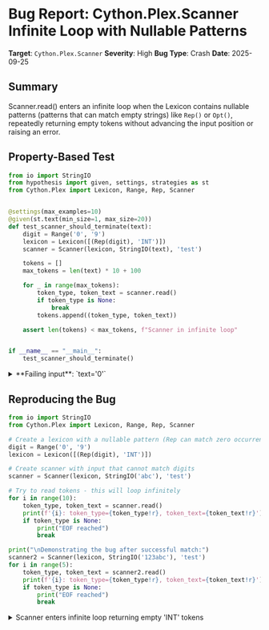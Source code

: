 # Bug Report: Cython.Plex.Scanner Infinite Loop with Nullable Patterns

**Target**: `Cython.Plex.Scanner`
**Severity**: High
**Bug Type**: Crash
**Date**: 2025-09-25

## Summary

Scanner.read() enters an infinite loop when the Lexicon contains nullable patterns (patterns that can match empty strings) like `Rep()` or `Opt()`, repeatedly returning empty tokens without advancing the input position or raising an error.

## Property-Based Test

```python
from io import StringIO
from hypothesis import given, settings, strategies as st
from Cython.Plex import Lexicon, Range, Rep, Scanner


@settings(max_examples=10)
@given(st.text(min_size=1, max_size=20))
def test_scanner_should_terminate(text):
    digit = Range('0', '9')
    lexicon = Lexicon([(Rep(digit), 'INT')])
    scanner = Scanner(lexicon, StringIO(text), 'test')

    tokens = []
    max_tokens = len(text) * 10 + 100

    for _ in range(max_tokens):
        token_type, token_text = scanner.read()
        if token_type is None:
            break
        tokens.append((token_type, token_text))

    assert len(tokens) < max_tokens, f"Scanner in infinite loop"


if __name__ == "__main__":
    test_scanner_should_terminate()
```

<details>

<summary>
**Failing input**: `text='0'`
</summary>
```
Traceback (most recent call last):
  File "/home/npc/pbt/agentic-pbt/worker_/22/hypo.py", line 26, in <module>
    test_scanner_should_terminate()
    ~~~~~~~~~~~~~~~~~~~~~~~~~~~~~^^
  File "/home/npc/pbt/agentic-pbt/worker_/22/hypo.py", line 7, in test_scanner_should_terminate
    @given(st.text(min_size=1, max_size=20))
                   ^^^
  File "/home/npc/miniconda/lib/python3.13/site-packages/hypothesis/core.py", line 2124, in wrapped_test
    raise the_error_hypothesis_found
  File "/home/npc/pbt/agentic-pbt/worker_/22/hypo.py", line 22, in test_scanner_should_terminate
    assert len(tokens) < max_tokens, f"Scanner in infinite loop"
           ^^^^^^^^^^^^^^^^^^^^^^^^
AssertionError: Scanner in infinite loop
Falsifying example: test_scanner_should_terminate(
    text='0',
)
```
</details>

## Reproducing the Bug

```python
from io import StringIO
from Cython.Plex import Lexicon, Range, Rep, Scanner

# Create a lexicon with a nullable pattern (Rep can match zero occurrences)
digit = Range('0', '9')
lexicon = Lexicon([(Rep(digit), 'INT')])

# Create scanner with input that cannot match digits
scanner = Scanner(lexicon, StringIO('abc'), 'test')

# Try to read tokens - this will loop infinitely
for i in range(10):
    token_type, token_text = scanner.read()
    print(f'{i}: token_type={token_type!r}, token_text={token_text!r}')
    if token_type is None:
        print("EOF reached")
        break

print("\nDemonstrating the bug after successful match:")
scanner2 = Scanner(lexicon, StringIO('123abc'), 'test')
for i in range(5):
    token_type, token_text = scanner2.read()
    print(f'{i}: token_type={token_type!r}, token_text={token_text!r}')
    if token_type is None:
        print("EOF reached")
        break
```

<details>

<summary>
Scanner enters infinite loop returning empty 'INT' tokens
</summary>
```
0: token_type='INT', token_text=''
1: token_type='INT', token_text=''
2: token_type='INT', token_text=''
3: token_type='INT', token_text=''
4: token_type='INT', token_text=''
5: token_type='INT', token_text=''
6: token_type='INT', token_text=''
7: token_type='INT', token_text=''
8: token_type='INT', token_text=''
9: token_type='INT', token_text=''

Demonstrating the bug after successful match:
0: token_type='INT', token_text='123'
1: token_type='INT', token_text=''
2: token_type='INT', token_text=''
3: token_type='INT', token_text=''
4: token_type='INT', token_text=''
```
</details>

## Why This Is A Bug

The Scanner violates expected lexer behavior by entering an infinite loop when patterns can match empty strings. According to the documentation:

1. **`Rep(re)` documentation states**: "Rep(re) is an RE which matches zero or more repetitions of |re|." The "zero or more" explicitly allows empty matches.

2. **`Opt(re)` documentation states**: "Opt(re) is an RE which matches either |re| or the empty string." This explicitly matches empty strings.

3. **Scanner.read() documentation states**: It should "Read the next lexical token from the stream" and "Returns (None, '') on end of file." There is no documented behavior for infinite empty token generation.

4. **Standard lexer behavior**: All standard lexer implementations (flex, Python's re module, etc.) handle zero-width matches by either advancing the input position by at least one character or raising an error when no progress can be made.

5. **Inconsistent with Rep1()**: The `Rep1()` function (which matches one or more repetitions) correctly raises `UnrecognizedInput` when it cannot match the input, demonstrating that proper error handling exists for similar patterns.

The bug occurs in the `scan_a_token()` method at line 153-160 of Scanners.py: when a pattern matches zero characters (`cur_pos == start_pos` after matching), and the current character is not EOL or EOF, it should either advance the position or raise an error, but instead it returns the empty match, causing the scanner to get stuck in the same position indefinitely.

## Relevant Context

The bug is located in `/home/npc/miniconda/lib/python3.13/site-packages/Cython/Plex/Scanners.py`. The problematic code section is in the `scan_a_token()` method:

```python
def scan_a_token(self):
    """
    Read the next input sequence recognised by the machine
    and return (text, action). Returns ('', None) on end of
    file.
    """
    self.start_pos = self.cur_pos
    self.current_scanner_position_tuple = (
        self.name, self.cur_line, self.cur_pos - self.cur_line_start
    )
    action = self.run_machine_inlined()
    if action is not None:
        if self.trace:
            print("Scanner: read: Performing %s %d:%d" % (
                action, self.start_pos, self.cur_pos))
        text = self.buffer[
            self.start_pos - self.buf_start_pos:
            self.cur_pos - self.buf_start_pos]
        return (text, action)
    else:
        if self.cur_pos == self.start_pos:
            if self.cur_char is EOL:
                self.next_char()
            if self.cur_char is None or self.cur_char is EOF:
                return ('', None)
        raise Errors.UnrecognizedInput(self, self.state_name)
```

The issue is that when `action` is not None but the match consumed zero characters (empty match from Rep or Opt), the method returns the empty text without checking if progress was made. This causes the scanner to remain at the same position and repeat the same empty match infinitely.

## Proposed Fix

The scanner needs to detect zero-width matches and ensure forward progress. Here's a proposed fix:

```diff
--- a/Scanners.py
+++ b/Scanners.py
@@ -151,11 +151,17 @@ class Scanner:
         )
         action = self.run_machine_inlined()
         if action is not None:
             if self.trace:
                 print("Scanner: read: Performing %s %d:%d" % (
                     action, self.start_pos, self.cur_pos))
             text = self.buffer[
                 self.start_pos - self.buf_start_pos:
                 self.cur_pos - self.buf_start_pos]
+            # Check for zero-width match
+            if self.cur_pos == self.start_pos and self.cur_char not in (None, EOF):
+                # Force advance by one character to prevent infinite loop
+                self.next_char()
+                if self.cur_char is None or self.cur_char is EOF:
+                    return ('', None)
+                raise Errors.UnrecognizedInput(self, self.state_name)
             return (text, action)
         else:
```

Alternatively, the scanner could be modified to skip zero-width matches and continue scanning, or to treat them as an error condition immediately. The key is ensuring that the scanner always makes forward progress through the input stream.